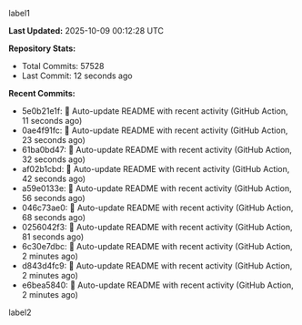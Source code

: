 
label1 
<!-- ACTIVITY_START -->
**Last Updated:** 2025-10-09 00:12:28 UTC

**Repository Stats:**
- Total Commits: 57528
- Last Commit: 12 seconds ago

**Recent Commits:**
- 5e0b21e1f: 🤖 Auto-update README with recent activity (GitHub Action, 11 seconds ago)
- 0ae4f91fc: 🤖 Auto-update README with recent activity (GitHub Action, 23 seconds ago)
- 61ba0bd47: 🤖 Auto-update README with recent activity (GitHub Action, 32 seconds ago)
- af02b1cbd: 🤖 Auto-update README with recent activity (GitHub Action, 42 seconds ago)
- a59e0133e: 🤖 Auto-update README with recent activity (GitHub Action, 56 seconds ago)
- 046c73ae0: 🤖 Auto-update README with recent activity (GitHub Action, 68 seconds ago)
- 0256042f3: 🤖 Auto-update README with recent activity (GitHub Action, 81 seconds ago)
- 6c30e7dbc: 🤖 Auto-update README with recent activity (GitHub Action, 2 minutes ago)
- d843d4fc9: 🤖 Auto-update README with recent activity (GitHub Action, 2 minutes ago)
- e6bea5840: 🤖 Auto-update README with recent activity (GitHub Action, 2 minutes ago)
<!-- ACTIVITY_END -->

label2
